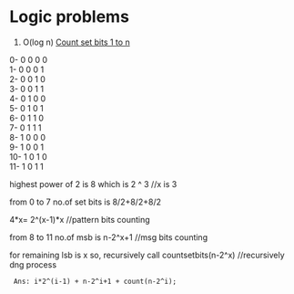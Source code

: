 # Logic problems
  1. O(log n)
  <a href="https://github.com/teja963/DSA_All_Models/blob/master/Bit%20Manipulation/4_count_set_bits_1_to_n.cpp">Count set bits 1 to n</a>
  <p>
   0- 0 0 0 0<br>
   1- 0 0 0 1<br>
   2- 0 0 1 0<br>
   3- 0 0 1 1<br>
   4- 0 1 0 0<br> 
   5- 0 1 0 1<br> 
   6- 0 1 1 0<br> 
   7- 0 1 1 1<br>
   8- 1 0 0 0<br> 
   9- 1 0 0 1<br> 
  10- 1 0 1 0<br>
  11- 1 0 1 1<br>
              <p>highest power of 2 is 8 which is 2 ^ 3   //x is 3</p>
              <p>from 0 to 7 no.of set bits is 8/2+8/2+8/2</p> 
                                             <p>4*x= 2^(x-1)*x       //pattern bits counting</p>
              <p>from 8 to 11 no.of msb is n-2^x+1                  //msg bits counting</p>
              <p>for remaining lsb is x so, recursively call countsetbits(n-2^x)    //recursively dng process</p>
  </p>
 
     Ans: i*2^(i-1) + n-2^i+1 + count(n-2^i); 
